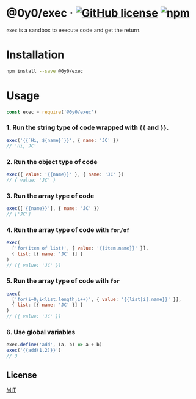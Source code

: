 # @0y0/exec · [![GitHub license](https://img.shields.io/badge/license-MIT-blue.svg)](https://github.com/o0y0o/web-scraper/blob/master/LICENSE) [![npm](https://img.shields.io/npm/v/@0y0/exec.svg)](https://www.npmjs.com/package/@0y0/exec)

`exec` is a sandbox to execute code and get the return.

# Installation

```sh
npm install --save @0y0/exec
```

# Usage

```js
const exec = require('@0y0/exec')
```

### 1. Run the string type of code wrapped with `{{` and `}}`.
```js
exec('{{`Hi, ${name}`}}', { name: 'JC' })
// 'Hi, JC'
```

### 2. Run the object type of code
``` js
exec({ value: '{{name}}' }, { name: 'JC' })
// { value: 'JC' }
```

### 3. Run the array type of code
``` js
exec(['{{name}}'], { name: 'JC' })
// ['JC']
```

### 4. Run the array type of code with `for/of`
```js
exec(
  ['for(item of list)', { value: '{{item.name}}' }],
  { list: [{ name: 'JC' }] }
)
// [{ value: 'JC' }]
```

### 5. Run the array type of code with `for`
```js
exec(
  ['for(i=0;i<list.length;i++)', { value: '{{list[i].name}}' }],
  { list: [{ name: 'JC' }] }
)
// [{ value: 'JC' }]
```

### 6. Use global variables
```js
exec.define('add', (a, b) => a + b)
exec('{{add(1,2)}}')
// 3
```

## License

[MIT](https://github.com/o0y0o/web-scraper/blob/master/LICENSE)
